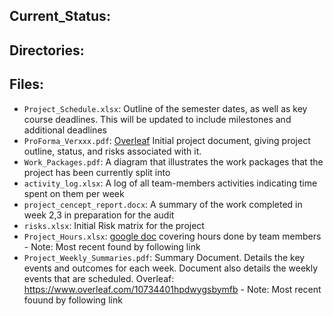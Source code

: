 ## Current_Status:

## Directories:

## Files:

*	`Project_Schedule.xlsx`:	Outline of the semester dates, as well as key course deadlines. This will be updated to include milestones and additional deadlines
*	`ProForma_Verxxx.pdf`:	[Overleaf](https://www.overleaf.com/10595988ydvxrwtmksfk) Initial project document, giving project outline, status, and risks associated with it.
*	`Work_Packages.pdf`:	A diagram that illustrates the work packages that the project has been currently split into
*	`activity_log.xlsx`:	A log of all team-members activities indicating time spent on them per week
*	`project_cencept_report.docx`:	A summary of the work completed in week 2,3 in preparation for the audit
*	`risks.xlsx`:	Initial Risk matrix for the project
*	`Project_Hours.xlsx`: [google doc](https://docs.google.com/spreadsheets/d/1dUo6-rTq1Kz_F9VqjadB9rXlVd1LVuZzNobbM8MXEa4/edit?usp=sharing) covering hours done by team members - Note: Most recent found by following link
*	`Project_Weekly_Summaries.pdf`:	Summary Document. Details the key events and outcomes for each week. Document also details the weekly events that are scheduled. Overleaf: https://www.overleaf.com/10734401hpdwygsbymfb - Note: Most recent fouund by following link
